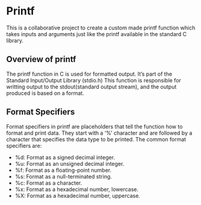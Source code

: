 # Printf
This is a collaborative project to create a custom made printf function which takes inputs and arguments just like the printf available in the standard C library.

## Overview of printf
The printf function in C is used for formatted output. It’s part of the Standard Input/Output Library (stdio.h)
This function is responsible for writting output to the stdout(standard output stream), and the output produced is based on a format.

## Format Specifiers
Format specifiers in printf are placeholders that tell the function how to format and print data. They start with a ‘%’ character and are followed by a character that specifies the data type to be printed.
The common format specifiers are:
* %d: Format as a signed decimal integer.
* %u: Format as an unsigned decimal integer.
* %f: Format as a floating-point number.
* %s: Format as a null-terminated string.
* %c: Format as a character.
* %x: Format as a hexadecimal number, lowercase.
* %X: Format as a hexadecimal number, uppercase.
